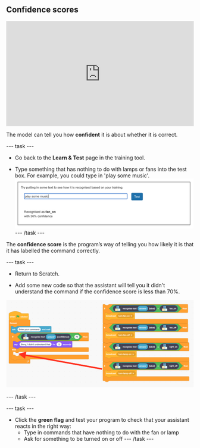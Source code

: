 ## Confidence scores

<html>
  <div style="position: relative; overflow: hidden; padding-top: 56.25%;">
    <iframe style="position: absolute; top: 0; left: 0; right: 0; width: 100%; height: 100%; border: none;" src="https://www.youtube.com/embed/ZvRBzkMUDlM?rel=0&cc_load_policy=1" allowfullscreen allow="accelerometer; autoplay; clipboard-write; encrypted-media; gyroscope; picture-in-picture; web-share"></iframe>
  </div>
</html>

The model can tell you how **confident** it is about whether it is correct.

\--- task ---

- Go back to the **Learn & Test** page in the training tool.

- Type something that has nothing to do with lamps or fans into the test box. For example, you could type in 'play some music'.
  ![Result of entering "play some music" is fan on with 36% confidence](images/play-music.png)
  \--- /task ---

The **confidence score** is the program’s way of telling you how likely it is that it has labelled the command correctly.

\--- task ---

- Return to Scratch.

- Add some new code so that the assistant will tell you it didn't understand the command if the confidence score is less than 70%.

![New Scratch code: If recognise text (answer) confidence < 70, say 'Sorry I didn't understand that' for 2 seconds](images/code-with-confidence.png)

\--- /task ---

\--- task ---

- Click the **green flag** and test your program to check that your  assistant reacts in the right way:
  - Type in commands that have nothing to do with the fan or lamp
  - Ask for something to be turned on or off
    \--- /task ---
